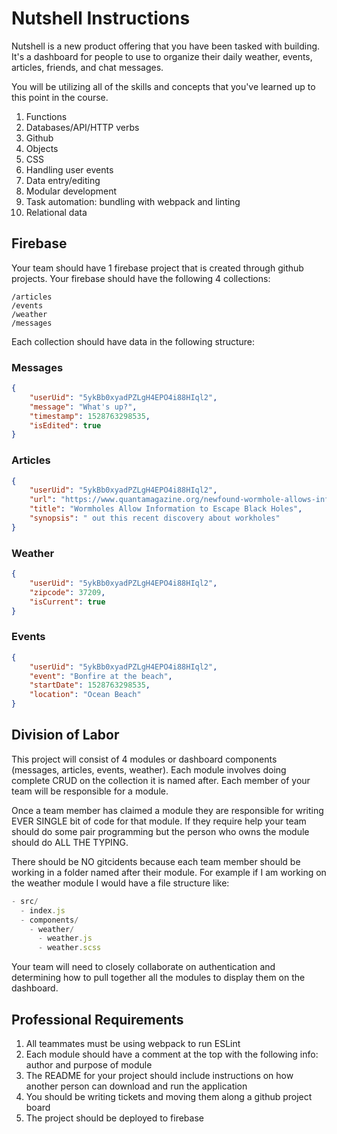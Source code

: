 # Nutshell Instructions

Nutshell is a new product offering that you have been tasked with building. It's a dashboard for people to use to organize their daily weather, events, articles, friends, and chat messages.

You will be utilizing all of the skills and concepts that you've learned up to this point in the course.

1. Functions
1. Databases/API/HTTP verbs
1. Github
1. Objects
1. CSS
1. Handling user events
1. Data entry/editing
1. Modular development
1. Task automation: bundling with webpack and linting
1. Relational data

## Firebase
Your team should have 1 firebase project that is created through github projects.  Your firebase should have the following 4 collections:
```
/articles
/events
/weather
/messages
```

Each collection should have data in the following structure:
### Messages

```json
{
    "userUid": "5ykBb0xyadPZLgH4EPO4i88HIql2",
    "message": "What's up?",
    "timestamp": 1528763298535,
    "isEdited": true
}
```

### Articles

```json
{
    "userUid": "5ykBb0xyadPZLgH4EPO4i88HIql2",
    "url": "https://www.quantamagazine.org/newfound-wormhole-allows-information-to-escape-black-holes-20171023/",
    "title": "Wormholes Allow Information to Escape Black Holes",
    "synopsis": " out this recent discovery about workholes"
}
```

### Weather

```json
{
    "userUid": "5ykBb0xyadPZLgH4EPO4i88HIql2",
    "zipcode": 37209,
    "isCurrent": true
}
```

### Events

```json
{
    "userUid": "5ykBb0xyadPZLgH4EPO4i88HIql2",
    "event": "Bonfire at the beach",
    "startDate": 1528763298535,
    "location": "Ocean Beach"
}
```

## Division of Labor
This project will consist of 4 modules or dashboard components (messages, articles, events, weather).  Each module involves doing complete CRUD on the collection it is named after.  Each member of your team will be responsible for a module.

Once a team member has claimed a module they are responsible for writing EVER SINGLE bit of code for that module.  If they require help your team should do some pair programming but the person who owns the module should do ALL THE TYPING.

There should be NO gitcidents because each team member should be working in a folder named after their module.  For example if I am working on the weather module I would have a file structure like:

```js
- src/
  - index.js
  - components/
    - weather/
      - weather.js
      - weather.scss
```

Your team will need to closely collaborate on authentication and determining how to pull together all the modules to display them on the dashboard.

## Professional Requirements

1. All teammates must be using webpack to run ESLint
1. Each module should have a comment at the top with the following info: author and purpose of module
1. The README for your project should include instructions on how another person can download and run the application
1. You should be writing tickets and moving them along a github project board
1. The project should be deployed to firebase
